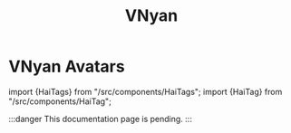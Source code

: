 ﻿---
title: VNyan
unlisted: true
---
# VNyan Avatars
import {HaiTags} from "/src/components/HaiTags";
import {HaiTag} from "/src/components/HaiTag";

<HaiTags>
<HaiTag compatibleWithVNyan={true} />
</HaiTags>

:::danger
This documentation page is pending.
:::
